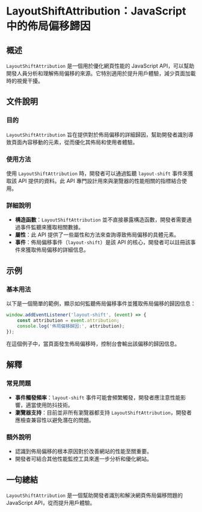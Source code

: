 <!--
Meta Description: # LayoutShiftAttribution：JavaScript 中的佈局偏移歸因 ## 概述 `LayoutShiftAttribution` 是一個用於優化網頁性能的 JavaScript API，可以幫助開發人員分析和理解佈局偏移的來源。它特別適用於提升用戶體驗，減少頁面加載時的視覺干擾...
Meta Keywords: layoutshiftattribution, api, javascript, layout, shift
-->

# LayoutShiftAttribution：JavaScript 中的佈局偏移歸因

## 概述
`LayoutShiftAttribution` 是一個用於優化網頁性能的 JavaScript API，可以幫助開發人員分析和理解佈局偏移的來源。它特別適用於提升用戶體驗，減少頁面加載時的視覺干擾。

## 文件說明
### 目的
`LayoutShiftAttribution` 旨在提供對於佈局偏移的詳細歸因，幫助開發者識別導致頁面內容移動的元素，從而優化其佈局和使用者體驗。

### 使用方法
使用 `LayoutShiftAttribution` 時，開發者可以通過監聽 `layout-shift` 事件來獲取該 API 提供的資料。此 API 專門設計用來與瀏覽器的性能相關的指標結合使用。

### 詳細說明
- **構造函數**：`LayoutShiftAttribution` 並不直接暴露構造函數，開發者需要通過事件監聽來獲取相關數據。
- **屬性**：此 API 提供了一些屬性和方法來查詢導致佈局偏移的具體元素。
- **事件**：佈局偏移事件（`layout-shift`）是該 API 的核心，開發者可以註冊該事件來獲取佈局偏移的詳細信息。

## 示例
### 基本用法
以下是一個簡單的範例，顯示如何監聽佈局偏移事件並獲取佈局偏移的歸因信息：

```javascript
window.addEventListener('layout-shift', (event) => {
    const attribution = event.attribution;
    console.log('佈局偏移歸因:', attribution);
});
```

在這個例子中，當頁面發生佈局偏移時，控制台會輸出該偏移的歸因信息。

## 解釋
### 常見問題
- **事件觸發頻率**：`layout-shift` 事件可能會頻繁觸發，開發者應注意性能影響，適當使用防抖技術。
- **瀏覽器支持**：目前並非所有瀏覽器都支持 `LayoutShiftAttribution`，開發者應檢查兼容性以避免潛在的問題。

### 額外說明
- 認識到佈局偏移的根本原因對於改善網站的性能至關重要。
- 開發者可結合其他性能監控工具來進一步分析和優化網站。

## 一句總結
`LayoutShiftAttribution` 是一個幫助開發者識別和解決網頁佈局偏移問題的 JavaScript API，從而提升用戶體驗。